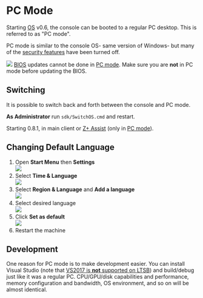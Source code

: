 # PC Mode

Starting [OS](os.md) v0.6, the console can be booted to a regular PC desktop.  This is referred to as "PC mode".

PC mode is similar to the console OS- same version of Windows- but many of the [security features](security.md) have been turned off.

![](/docs/img/warning.png) [BIOS](bios.md) updates cannot be done in [PC mode](pc_mode.md).  Make sure you are __not__ in PC mode before updating the BIOS.

## Switching

It is possible to switch back and forth between the console and PC mode.

__As Administrator__ run `sdk/SwitchOS.cmd` and restart.

Starting 0.8.1, in main client or [Z+ Assist](ruyi_assist.md) (only in [PC mode](pc_mode.md)).

## Changing Default Language

1. Open __Start Menu__ then __Settings__  
    ![](/docs/img/os_lang_settings.png)
1. Select __Time & Language__  
    ![](/docs/img/os_lang_time_lang.png)
1. Select __Region & Language__ and __Add a language__  
    ![](/docs/img/os_lang_region_add.png)
1. Select desired language  
    ![](/docs/img/os_lang_add.png)
1. Click __Set as default__  
    ![](/docs/img/os_lang_default.png)
1. Restart the machine

## Development

One reason for PC mode is to make development easier.  You can install Visual Studio (note that [VS2017 is __not__ supported on LTSB](https://docs.microsoft.com/en-us/visualstudio/productinfo/vs2017-system-requirements-vs)) and build/debug just like it was a regular PC.  CPU/GPU/disk capabilities and performance, memory configuration and bandwidth, OS environment, and so on will be almost identical.